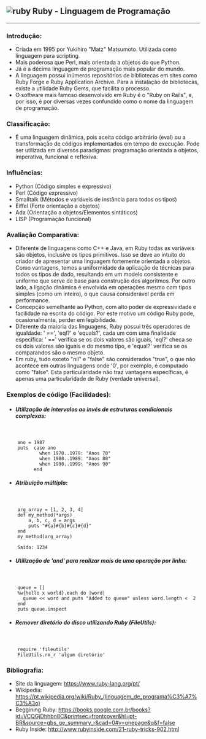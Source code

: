 ## ![ruby](http://budiirawan.com/wp-content/uploads/2015/04/ruby-logo.png) Ruby - Linguagem de Programação 
___________________________________________________ 
### Introdução: 
* Criada em 1995 por Yukihiro "Matz" Matsumoto. Utilizada como linguagem para scripting. 
* Mais poderosa que Perl, mais orientada a objetos do que Python. 
* Já é a décima linguagem de programação mais popular do mundo. 
* A linguagem possui inúmeros repositórios de bibliotecas em sites como Ruby Forge e Ruby Application Archive. Para a instalação de bibliotecas, existe a utilidade Ruby Gems, que facilita o processo. 
* O software mais famoso desenvolvido em Ruby é o "Ruby on Rails", e, por isso, é por diversas vezes confundido como o nome da linguagem de programação. 
&nbsp; 

### Classificação: 
* É uma linguagem dinâmica, pois aceita código arbitrário (eval) ou a transformação de códigos implementados em tempo de execução. Pode ser utilizada em diversos paradigmas: programação orientada a objetos, imperativa, funcional e reflexiva. 
&nbsp; 

### Influências: 
* Python (Código simples e expressivo) 
* Perl (Código expressivo) 
* Smalltalk (Métodos e variáveis de instância para todos os tipos) 
* Eiffel (Forte orientação a objetos) 
* Ada (Orientação a objetos/Elementos sintáticos)
* LISP (Programação funcional) 

### Avaliação Comparativa: 
* Diferente de linguagens como C++ e Java, em Ruby todas as variáveis são objetos, inclusive os tipos primitivos. Isso se deve ao intuito do criador de apresentar uma linguagem fortemente orientada a objetos. Como vantagens, temos a uniformidade da aplicação de técnicas para todos os tipos de dado, resultando em um modelo consistente e uniforme que serve de base para construção dos algoritmos. Por outro lado, a ligação dinâmica é envolvida em operações mesmo com tipos simples (como um inteiro), o que causa considerável perda em performance.
* Concepção semelhante ao Python, com alto poder de expressividade e facilidade na escrita do código. Por este motivo um código Ruby pode, ocasionalmente, perder em legibilidade.
* Diferente da maioria das linguagens, Ruby possui três operadores de igualdade: ' ==', 'eql?' e 'equals?', cada um com uma finalidade específica: ' ==' verifica se os dois valores são iguais, 'eql?' checa se os dois valores são iguais e do mesmo tipo, e 'equal?' verifica se os comparandos são o mesmo objeto.
* Em ruby, tudo exceto "nil" e "false" são considerados "true", o que não acontece em outras linguagens onde '0', por exemplo, é computado como "false". Esta particularidade não traz vantagens específicas, é apenas uma particularidade de Ruby (verdade universal).

### Exemplos de código (Facilidades): 

* ##### Utilização de  intervalos ao invés de estruturas condicionais complexas: 
&nbsp; 

        ano = 1987
        puts  case ano
                when 1970..1979: "Anos 70"
                when 1980..1989: "Anos 80"
                when 1990..1999: "Anos 90"
              end

* ##### Atribuição múltipla: 
&nbsp; 

        arg_array = [1, 2, 3, 4]
        def my_method(*args)
            a, b, c, d = args
            puts "#{a}#{b}#{c}#{d}"
        end
        my_method(arg_array)
        
        Saída: 1234
    
    
* ##### Utilização de 'and' para realizar mais de uma operação por linha: 
&nbsp; 

        queue = []
        %w{hello x world}.each do |word|
          queue << word and puts "Added to queue" unless word.length <  2
        end
        puts queue.inspect 

* ##### Remover diretório do disco utilizando Ruby (FileUtils): 
&nbsp; 

        require 'fileutils'
        FileUtils.rm_r 'algum diretório'

### Bibliografia:

* Site da linguagem: https://www.ruby-lang.org/pt/
* Wikipedia: https://pt.wikipedia.org/wiki/Ruby_(linguagem_de_programa%C3%A7%C3%A3o)
* Beggining Ruby: https://books.google.com.br/books?id=VCQGjDhhbn8C&printsec=frontcover&hl=pt-BR&source=gbs_ge_summary_r&cad=0#v=onepage&q&f=false
* Ruby Inside: http://www.rubyinside.com/21-ruby-tricks-902.html
